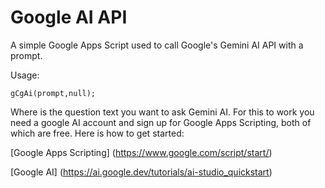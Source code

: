 # Google AI API

A simple Google Apps Script used to call Google's Gemini AI API with a prompt. 

Usage:

`gCgAi(prompt,null);`

Where <prompt> is the question text you want to ask Gemini AI. For this to work you need a google AI account and sign up for Google Apps Scripting, both of which are free. Here is how to get started:

[Google Apps Scripting] (https://www.google.com/script/start/)

[Google AI] (https://ai.google.dev/tutorials/ai-studio_quickstart)

